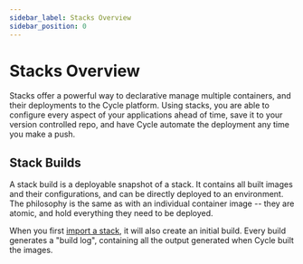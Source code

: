 ```yaml
---
sidebar_label: Stacks Overview
sidebar_position: 0
---
```


# Stacks Overview

Stacks offer a powerful way to declarative manage multiple containers, and their deployments to the Cycle platform. Using stacks, you are able to configure every aspect of your applications ahead of time, save it to your version controlled repo, and have Cycle automate the deployment any time you make a push.


## Stack Builds

A stack build is a deployable snapshot of a stack. It contains all built images and their configurations, and can be directly deployed to an environment. The philosophy is the same as with an individual container image -- they are atomic, and hold everything they need to be deployed.

When you first [import a stack](/docs/stacks/stacks-workflow/), it will also create an initial build. Every build generates a "build log", containing all the output generated when Cycle built the images.
